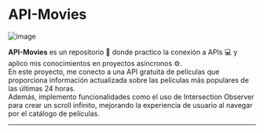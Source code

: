 # API-Movies

![image](https://github.com/conradojuliosisnero/API-Movies/assets/111514635/9f740471-6962-4d5b-8e28-852f550a7732)

**API-Movies** es un repositorio 📖 donde practico la conexión a APIs 💻 y aplico mis conocimientos en proyectos asíncronos ⚙️.  
En este proyecto, me conecto a una API gratuita de películas que proporciona información actualizada sobre las películas más populares de las últimas 24 horas.  
Además, implemento funcionalidades como el uso de Intersection Observer para crear un scroll infinito, mejorando la experiencia de usuario al navegar por el catálogo de películas.

---

